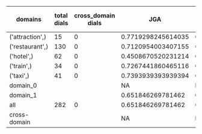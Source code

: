 | domains         |   total dials |   cross_domain dials | JGA                | RSA                | TA                 | CDTA   |   total turns |   cross-domain turns |
|-----------------|---------------|----------------------|--------------------|--------------------|--------------------|--------|---------------|----------------------|
| ('attraction',) |            15 |                    0 | 0.7719298245614035 | 0.9064327485380118 | 0.8947368421052632 | NA     |            57 |                    0 |
| ('restaurant',) |           130 |                    0 | 0.7120954003407155 | 0.9134269434269424 | 0.7938671209540034 | NA     |           587 |                    0 |
| ('hotel',)      |            62 |                    0 | 0.4508670520231214 | 0.8415033356337704 | 0.6242774566473989 | NA     |           346 |                    0 |
| ('train',)      |            34 |                    0 | 0.7267441860465116 | 0.9068047337278105 | 0.877906976744186  | NA     |           172 |                    0 |
| ('taxi',)       |            41 |                    0 | 0.7393939393939394 | 0.8846960167714885 | 0.8666666666666667 | NA     |           165 |                    0 |
| domain_0        |               |                      | NA                 | NA                 | NA                 | NA     |             0 |                    0 |
| domain_1        |               |                      | 0.651846269781462  | 0.8899290844347885 | 0.7739261492087415 | NA     |          1327 |                    0 |
| all             |           282 |                    0 | 0.651846269781462  | 0.8899290844347885 | 0.7739261492087415 | NA     |          1327 |                    0 |
| cross-domain    |               |                      | NA                 | NA                 | NA                 | NA     |             0 |                    0 |
